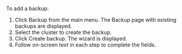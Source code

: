 
To add a backup:

1. Click Backup from the main menu. The Backup page with existing backups are displayed.
2. Select the cluster to create the backup.
3. Click Create backup. The wizard is displayed.
4. Follow on-screen text in each step to complete the fields.




